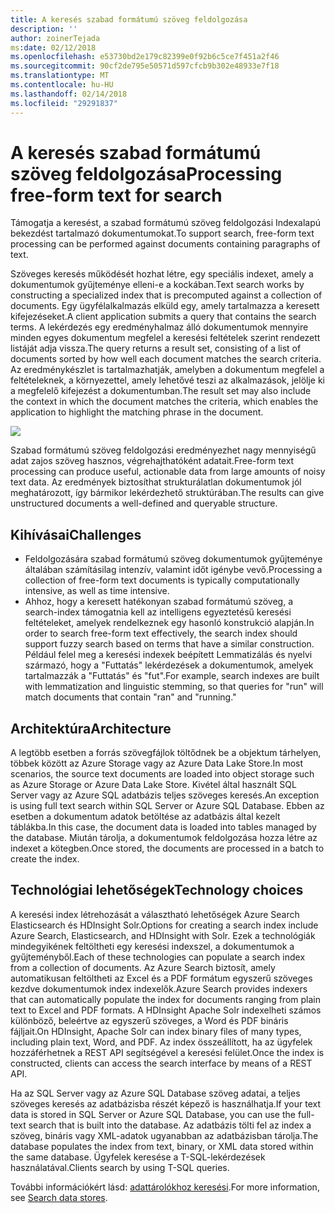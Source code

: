```yaml
---
title: A keresés szabad formátumú szöveg feldolgozása
description: ''
author: zoinerTejada
ms:date: 02/12/2018
ms.openlocfilehash: e53730bd2e179c82399e0f92b6c5ce7f451a2f46
ms.sourcegitcommit: 90cf2de795e50571d597cfcb9b302e48933e7f18
ms.translationtype: MT
ms.contentlocale: hu-HU
ms.lasthandoff: 02/14/2018
ms.locfileid: "29291837"
---
```

# <a name="processing-free-form-text-for-search"></a><span data-ttu-id="1433d-102">A keresés szabad formátumú szöveg feldolgozása</span><span class="sxs-lookup"><span data-stu-id="1433d-102">Processing free-form text for search</span></span>

<span data-ttu-id="1433d-103">Támogatja a keresést, a szabad formátumú szöveg feldolgozási Indexalapú bekezdést tartalmazó dokumentumokat.</span><span class="sxs-lookup"><span data-stu-id="1433d-103">To support search, free-form text processing can be performed against documents containing paragraphs of text.</span></span>

<span data-ttu-id="1433d-104">Szöveges keresés működését hozhat létre, egy speciális indexet, amely a dokumentumok gyűjteménye elleni-e a kockában.</span><span class="sxs-lookup"><span data-stu-id="1433d-104">Text search works by constructing a specialized index that is precomputed against a collection of documents.</span></span> <span data-ttu-id="1433d-105">Egy ügyfélalkalmazás elküld egy, amely tartalmazza a keresett kifejezéseket.</span><span class="sxs-lookup"><span data-stu-id="1433d-105">A client application submits a query that contains the search terms.</span></span> <span data-ttu-id="1433d-106">A lekérdezés egy eredményhalmaz álló dokumentumok mennyire minden egyes dokumentum megfelel a keresési feltételek szerint rendezett listáját adja vissza.</span><span class="sxs-lookup"><span data-stu-id="1433d-106">The query returns a result set, consisting of a list of documents sorted by how well each document matches the search criteria.</span></span> <span data-ttu-id="1433d-107">Az eredménykészlet is tartalmazhatják, amelyben a dokumentum megfelel a feltételeknek, a környezettel, amely lehetővé teszi az alkalmazások, jelölje ki a megfelelő kifejezést a dokumentumban.</span><span class="sxs-lookup"><span data-stu-id="1433d-107">The result set may also include the context in which the document matches the criteria, which enables the application to highlight the matching phrase in the document.</span></span> 

![](./images/search-pipeline.png)

<span data-ttu-id="1433d-108">Szabad formátumú szöveg feldolgozási eredményezhet nagy mennyiségű adat zajos szöveg hasznos, végrehajthatóként adatait.</span><span class="sxs-lookup"><span data-stu-id="1433d-108">Free-form text processing can produce useful, actionable data from large amounts of noisy text data.</span></span> <span data-ttu-id="1433d-109">Az eredmények biztosíthat strukturálatlan dokumentumok jól meghatározott, így bármikor lekérdezhető struktúrában.</span><span class="sxs-lookup"><span data-stu-id="1433d-109">The results can give unstructured documents a well-defined and queryable structure.</span></span>


## <a name="challenges"></a><span data-ttu-id="1433d-110">Kihívásai</span><span class="sxs-lookup"><span data-stu-id="1433d-110">Challenges</span></span>

- <span data-ttu-id="1433d-111">Feldolgozására szabad formátumú szöveg dokumentumok gyűjteménye általában számításilag intenzív, valamint időt igénybe vevő.</span><span class="sxs-lookup"><span data-stu-id="1433d-111">Processing a collection of free-form text documents is typically computationally intensive, as well as time intensive.</span></span>
- <span data-ttu-id="1433d-112">Ahhoz, hogy a keresett hatékonyan szabad formátumú szöveg, a search-index támogatnia kell az intelligens egyeztetésű keresési feltételeket, amelyek rendelkeznek egy hasonló konstrukció alapján.</span><span class="sxs-lookup"><span data-stu-id="1433d-112">In order to search free-form text effectively, the search index should support fuzzy search based on terms that have a similar construction.</span></span> <span data-ttu-id="1433d-113">Például felel meg a keresési indexek beépített Lemmatizálás és nyelvi származó, hogy a "Futtatás" lekérdezések a dokumentumok, amelyek tartalmazzák a "Futtatás" és "fut".</span><span class="sxs-lookup"><span data-stu-id="1433d-113">For example, search indexes are built with lemmatization and linguistic stemming, so that queries for "run" will match documents that contain "ran" and "running."</span></span>

## <a name="architecture"></a><span data-ttu-id="1433d-114">Architektúra</span><span class="sxs-lookup"><span data-stu-id="1433d-114">Architecture</span></span>

<span data-ttu-id="1433d-115">A legtöbb esetben a forrás szövegfájlok töltődnek be a objektum tárhelyen, többek között az Azure Storage vagy az Azure Data Lake Store.</span><span class="sxs-lookup"><span data-stu-id="1433d-115">In most scenarios, the source text documents are loaded into object storage such as Azure Storage or Azure Data Lake Store.</span></span> <span data-ttu-id="1433d-116">Kivétel által használt SQL Server vagy az Azure SQL adatbázis teljes szöveges keresés.</span><span class="sxs-lookup"><span data-stu-id="1433d-116">An exception is using full text search within SQL Server or Azure SQL Database.</span></span> <span data-ttu-id="1433d-117">Ebben az esetben a dokumentum adatok betöltése az adatbázis által kezelt táblákba.</span><span class="sxs-lookup"><span data-stu-id="1433d-117">In this case, the document data is loaded into tables managed by the database.</span></span> <span data-ttu-id="1433d-118">Miután tárolja, a dokumentumok feldolgozása hozza létre az indexet a kötegben.</span><span class="sxs-lookup"><span data-stu-id="1433d-118">Once stored, the documents are processed in a batch to create the index.</span></span>

## <a name="technology-choices"></a><span data-ttu-id="1433d-119">Technológiai lehetőségek</span><span class="sxs-lookup"><span data-stu-id="1433d-119">Technology choices</span></span>

<span data-ttu-id="1433d-120">A keresési index létrehozását a választható lehetőségek Azure Search Elasticsearch és HDInsight Solr.</span><span class="sxs-lookup"><span data-stu-id="1433d-120">Options for creating a search index include Azure Search, Elasticsearch, and HDInsight with Solr.</span></span> <span data-ttu-id="1433d-121">Ezek a technológiák mindegyikének feltöltheti egy keresési indexszel, a dokumentumok a gyűjteményből.</span><span class="sxs-lookup"><span data-stu-id="1433d-121">Each of these technologies can populate a search index from a collection of documents.</span></span> <span data-ttu-id="1433d-122">Az Azure Search biztosít, amely automatikusan feltöltheti az Excel és a PDF formátum egyszerű szöveges kezdve dokumentumok index indexelők.</span><span class="sxs-lookup"><span data-stu-id="1433d-122">Azure Search provides indexers that can automatically populate the index for documents ranging from plain text to Excel and PDF formats.</span></span> <span data-ttu-id="1433d-123">A HDInsight Apache Solr indexelheti számos különböző, beleértve az egyszerű szöveges, a Word és PDF bináris fájljait.</span><span class="sxs-lookup"><span data-stu-id="1433d-123">On HDInsight, Apache Solr can index binary files of many types, including plain text, Word, and PDF.</span></span> <span data-ttu-id="1433d-124">Az index összeállított, ha az ügyfelek hozzáférhetnek a REST API segítségével a keresési felület.</span><span class="sxs-lookup"><span data-stu-id="1433d-124">Once the index is constructed, clients can access the search interface by means of a REST API.</span></span> 

<span data-ttu-id="1433d-125">Ha az SQL Server vagy az Azure SQL Database szöveg adatai, a teljes szöveges keresés az adatbázisba részét képező is használhatja.</span><span class="sxs-lookup"><span data-stu-id="1433d-125">If your text data is stored in SQL Server or Azure SQL Database, you can use the full-text search that is built into the database.</span></span> <span data-ttu-id="1433d-126">Az adatbázis tölti fel az index a szöveg, bináris vagy XML-adatok ugyanabban az adatbázisban tárolja.</span><span class="sxs-lookup"><span data-stu-id="1433d-126">The database populates the index from text, binary, or XML data stored within the same database.</span></span> <span data-ttu-id="1433d-127">Ügyfelek keresése a T-SQL-lekérdezések használatával.</span><span class="sxs-lookup"><span data-stu-id="1433d-127">Clients search by using T-SQL queries.</span></span> 

<span data-ttu-id="1433d-128">További információkért lásd: [adattárolókhoz keresési](../technology-choices/search-options.md).</span><span class="sxs-lookup"><span data-stu-id="1433d-128">For more information, see [Search data stores](../technology-choices/search-options.md).</span></span>
